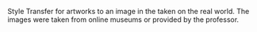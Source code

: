 Style Transfer for artworks to an image in the taken on the real world.
The images were taken from online museums or provided by the professor. 
